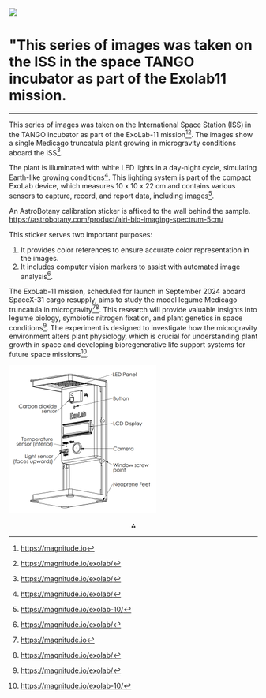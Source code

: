 <img src="https://r2cdn.perplexity.ai/pplx-full-logo-primary-dark%402x.png" class="logo" width="120"/>

# "This series of images was taken on the ISS in the space TANGO incubator as part of the Exolab11 mission.

---
This series of images was taken on the International Space Station (ISS) in the TANGO incubator as part of the ExoLab-11 mission[^1][^6]. The images show a single Medicago truncatula plant growing in microgravity conditions aboard the ISS[^6].

The plant is illuminated with white LED lights in a day-night cycle, simulating Earth-like growing conditions[^6]. This lighting system is part of the compact ExoLab device, which measures 10 x 10 x 22 cm and contains various sensors to capture, record, and report data, including images[^5].



An AstroBotany calibration sticker is affixed to the wall behind the sample. 
https://astrobotany.com/product/airi-bio-imaging-spectrum-5cm/

This sticker serves two important purposes:

1. It provides color references to ensure accurate color representation in the images.
2. It includes computer vision markers to assist with automated image analysis[^6].

The ExoLab-11 mission, scheduled for launch in September 2024 aboard SpaceX-31 cargo resupply, aims to study the model legume Medicago truncatula in microgravity[^1][^6]. This research will provide valuable insights into legume biology, symbiotic nitrogen fixation, and plant genetics in space conditions[^6]. The experiment is designed to investigate how the microgravity environment alters plant physiology, which is crucial for understanding plant growth in space and developing bioregenerative life support systems for future space missions[^5].

![alt text](image.png)

<div style="text-align: center">⁂</div>

[^1]: https://magnitude.io

[^2]: https://egrove.olemiss.edu/cgi/viewcontent.cgi?article=1380\&context=etd

[^3]: https://sciendo.com/article/10.2478/gsr-2014-0015

[^4]: https://www.seton.com/labels-decals/inventory-inspection/calibration.html

[^5]: https://magnitude.io/exolab-10/

[^6]: https://magnitude.io/exolab/

[^7]: https://www.frontiersin.org/journals/astronomy-and-space-sciences/articles/10.3389/fspas.2016.00003/full

[^8]: https://ntrs.nasa.gov/api/citations/20120010667/downloads/20120010667.pdf

[^9]: https://www.labelvalue.com/calibration-label-2-x-1-rectangle.html

[^10]: https://issnationallab.org/upward/space-tango-research-in-a-box/

[^11]: https://magnitude.io/product/exolab-11-program-license/

[^12]: https://ntrs.nasa.gov/api/citations/20110016176/downloads/20110016176.pdf

